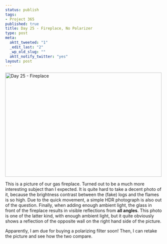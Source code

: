 ```yaml
--- 
status: publish
tags: 
- Project 365
published: true
title: Day 25 - Fireplace, No Polarizer
type: post
meta: 
  aktt_tweeted: "1"
  _edit_last: "2"
  _wp_old_slug: ""
  aktt_notify_twitter: "yes"
layout: post
---
```

<a href="http://www.flickr.com/photos/freeed/5389797004/" title="Day 25 - Fireplace by Fred​, on Flickr"><img src="http://farm6.static.flickr.com/5135/5389797004_e6a0cf731c.jpg" width="500" height="333" alt="Day 25 - Fireplace" /></a>

This is a picture of our gas fireplace. Turned out to be a much more interesting subject than I expected. It is quite hard to take a decent photo of it, because the brightness contrast between the (fake) logs and the flames is so high. Due to the quick movement, a simple HDR photograph is also out of the question. Finally, when adding enough ambient light, the glass in front of the fireplace results in visible reflections from <strong>all angles</strong>. This photo is one of the latter kind, with enough ambient light, but it quite obviously shows a reflection of the opposite wall on the right hand side of the picture.

Apparently, I am due for buying a polarizing filter soon! Then, I can retake the picture and see how the two compare.
